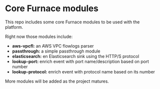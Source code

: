 # Core Furnace modules

This repo includes some core Furnace modules to be used with the platform.

Right now those modules include:
- **aws-vpcfl:** an AWS VPC flowlogs parser
- **passthrough:** a simple passthrough module
- **elasticsearch:** en Elasticsearch sink using the HTTP/S protocol
- **lookup-port:** enrich event with port name/description based on port number
- **lookup-protocol:** enrich event with protocol name based on its number

More modules will be added as the project matures.